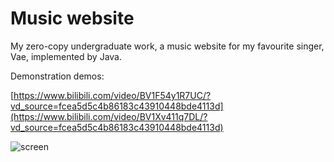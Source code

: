 # Music website
My zero-copy undergraduate work, a music website for my favourite singer, Vae, implemented by Java.

Demonstration demos: 

[https://www.bilibili.com/video/BV1F54y1R7UC/?vd_source=fcea5d5c4b86183c43910448bde4113d](https://www.bilibili.com/video/BV1Xv411q7DL/?vd_source=fcea5d5c4b86183c43910448bde4113d)

![screen](https://github.com/fwyc0573/MyMusicWeb/blob/main/fig/fig.png)


 
